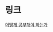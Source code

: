 # 링크

[어떻게 공부해야 하는가](https://velog.io/@jjunyjjuny/%EC%96%B4%EB%96%BB%EA%B2%8C-%EA%B3%B5%EB%B6%80%ED%95%B4%EC%95%BC-%ED%95%98%EB%8A%94%EA%B0%80)